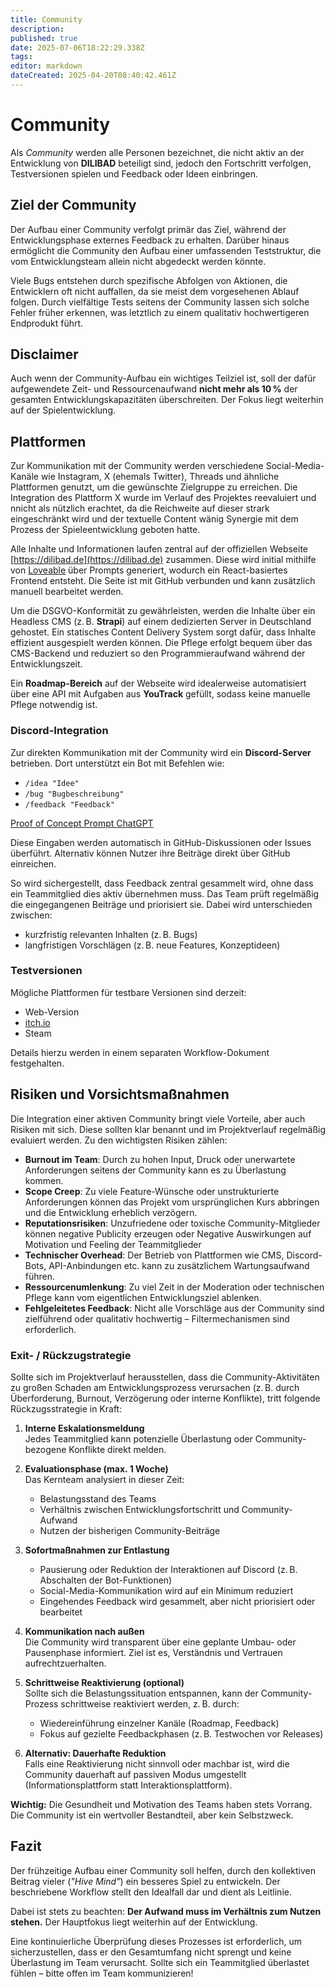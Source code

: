 ```yaml
---
title: Community
description: 
published: true
date: 2025-07-06T18:22:29.338Z
tags: 
editor: markdown
dateCreated: 2025-04-20T08:40:42.461Z
---
```


# Community

Als *Community* werden alle Personen bezeichnet, die nicht aktiv an der Entwicklung von **DILIBAD** beteiligt sind, jedoch den Fortschritt verfolgen, Testversionen spielen und Feedback oder Ideen einbringen.

## Ziel der Community

Der Aufbau einer Community verfolgt primär das Ziel, während der Entwicklungsphase externes Feedback zu erhalten. Darüber hinaus ermöglicht die Community den Aufbau einer umfassenden Teststruktur, die vom Entwicklungsteam allein nicht abgedeckt werden könnte. 

Viele Bugs entstehen durch spezifische Abfolgen von Aktionen, die Entwicklern oft nicht auffallen, da sie meist dem vorgesehenen Ablauf folgen. Durch vielfältige Tests seitens der Community lassen sich solche Fehler früher erkennen, was letztlich zu einem qualitativ hochwertigeren Endprodukt führt.

## Disclaimer

Auch wenn der Community-Aufbau ein wichtiges Teilziel ist, soll der dafür aufgewendete Zeit- und Ressourcenaufwand **nicht mehr als 10 %** der gesamten Entwicklungskapazitäten überschreiten. Der Fokus liegt weiterhin auf der Spielentwicklung.

## Plattformen

Zur Kommunikation mit der Community werden verschiedene Social-Media-Kanäle wie Instagram, X (ehemals Twitter), Threads und ähnliche Plattformen genutzt, um die gewünschte Zielgruppe zu erreichen.
Die Integration des Plattform X wurde im Verlauf des Projektes reevaluiert und nnicht als nützlich erachtet, da die Reichweite auf dieser strark eingeschränkt wird und der textuelle Content wänig Synergie mit dem Prozess der Spieleentwicklung geboten hatte.

Alle Inhalte und Informationen laufen zentral auf der offiziellen Webseite [https://dilibad.de](https://dilibad.de) zusammen. Diese wird initial mithilfe von [Loveable](https://lovable.dev/) über Prompts generiert, wodurch ein React-basiertes Frontend entsteht. Die Seite ist mit GitHub verbunden und kann zusätzlich manuell bearbeitet werden.

Um die DSGVO-Konformität zu gewährleisten, werden die Inhalte über ein Headless CMS (z. B. **Strapi**) auf einem dedizierten Server in Deutschland gehostet. Ein statisches Content Delivery System sorgt dafür, dass Inhalte effizient ausgespielt werden können. Die Pflege erfolgt bequem über das CMS-Backend und reduziert so den Programmieraufwand während der Entwicklungszeit.

Ein **Roadmap-Bereich** auf der Webseite wird idealerweise automatisiert über eine API mit Aufgaben aus **YouTrack** gefüllt, sodass keine manuelle Pflege notwendig ist.

### Discord-Integration

Zur direkten Kommunikation mit der Community wird ein **Discord-Server** betrieben. Dort unterstützt ein Bot mit Befehlen wie:

- `/idea "Idee"`  
- `/bug "Bugbeschreibung"`  
- `/feedback "Feedback"`

[Proof of Concept Prompt ChatGPT](https://chatgpt.com/share/6804c349-9fe8-8000-9631-c25279fd2bb8)

Diese Eingaben werden automatisch in GitHub-Diskussionen oder Issues überführt. Alternativ können Nutzer ihre Beiträge direkt über GitHub einreichen.

So wird sichergestellt, dass Feedback zentral gesammelt wird, ohne dass ein Teammitglied dies aktiv übernehmen muss. Das Team prüft regelmäßig die eingegangenen Beiträge und priorisiert sie. Dabei wird unterschieden zwischen:

- kurzfristig relevanten Inhalten (z. B. Bugs)  
- langfristigen Vorschlägen (z. B. neue Features, Konzeptideen)

### Testversionen

Mögliche Plattformen für testbare Versionen sind derzeit:

- Web-Version  
- [itch.io](https://itch.io)  
- Steam

Details hierzu werden in einem separaten Workflow-Dokument festgehalten.

## Risiken und Vorsichtsmaßnahmen

Die Integration einer aktiven Community bringt viele Vorteile, aber auch Risiken mit sich. Diese sollten klar benannt und im Projektverlauf regelmäßig evaluiert werden. Zu den wichtigsten Risiken zählen:

- **Burnout im Team**: Durch zu hohen Input, Druck oder unerwartete Anforderungen seitens der Community kann es zu Überlastung kommen. 
- **Scope Creep**: Zu viele Feature-Wünsche oder unstrukturierte Anforderungen können das Projekt vom ursprünglichen Kurs abbringen und die Entwicklung erheblich verzögern.
- **Reputationsrisiken**: Unzufriedene oder toxische Community-Mitglieder können negative Publicity erzeugen oder Negative Auswirkungen auf Motivation und Feeling der Teammitglieder
- **Technischer Overhead**: Der Betrieb von Plattformen wie CMS, Discord-Bots, API-Anbindungen etc. kann zu zusätzlichem Wartungsaufwand führen.
- **Ressourcenumlenkung**: Zu viel Zeit in der Moderation oder technischen Pflege kann vom eigentlichen Entwicklungsziel ablenken.
- **Fehlgeleitetes Feedback**: Nicht alle Vorschläge aus der Community sind zielführend oder qualitativ hochwertig – Filtermechanismen sind erforderlich.

### Exit- / Rückzugstrategie

Sollte sich im Projektverlauf herausstellen, dass die Community-Aktivitäten zu großen Schaden am Entwicklungsprozess verursachen (z. B. durch Überforderung, Burnout, Verzögerung oder interne Konflikte), tritt folgende Rückzugsstrategie in Kraft:

1. **Interne Eskalationsmeldung**  
   Jedes Teammitglied kann potenzielle Überlastung oder Community-bezogene Konflikte direkt melden.

2. **Evaluationsphase (max. 1 Woche)**  
   Das Kernteam analysiert in dieser Zeit:
   - Belastungsstand des Teams
   - Verhältnis zwischen Entwicklungsfortschritt und Community-Aufwand
   - Nutzen der bisherigen Community-Beiträge

3. **Sofortmaßnahmen zur Entlastung**
   - Pausierung oder Reduktion der Interaktionen auf Discord (z. B. Abschalten der Bot-Funktionen)
   - Social-Media-Kommunikation wird auf ein Minimum reduziert
   - Eingehendes Feedback wird gesammelt, aber nicht priorisiert oder bearbeitet

4. **Kommunikation nach außen**  
   Die Community wird transparent über eine geplante Umbau- oder Pausenphase informiert. Ziel ist es, Verständnis und Vertrauen aufrechtzuerhalten.

5. **Schrittweise Reaktivierung (optional)**  
   Sollte sich die Belastungssituation entspannen, kann der Community-Prozess schrittweise reaktiviert werden, z. B. durch:
   - Wiedereinführung einzelner Kanäle (Roadmap, Feedback)
   - Fokus auf gezielte Feedbackphasen (z. B. Testwochen vor Releases)

6. **Alternativ: Dauerhafte Reduktion**  
   Falls eine Reaktivierung nicht sinnvoll oder machbar ist, wird die Community dauerhaft auf passiven Modus umgestellt (Informationsplattform statt Interaktionsplattform).

**Wichtig:** Die Gesundheit und Motivation des Teams haben stets Vorrang. Die Community ist ein wertvoller Bestandteil, aber kein Selbstzweck.



## Fazit

Der frühzeitige Aufbau einer Community soll helfen, durch den kollektiven Beitrag vieler (*"Hive Mind"*) ein besseres Spiel zu entwickeln. Der beschriebene Workflow stellt den Idealfall dar und dient als Leitlinie. 

Dabei ist stets zu beachten: **Der Aufwand muss im Verhältnis zum Nutzen stehen.** Der Hauptfokus liegt weiterhin auf der Entwicklung. 

Eine kontinuierliche Überprüfung dieses Prozesses ist erforderlich, um sicherzustellen, dass er den Gesamtumfang nicht sprengt und keine Überlastung im Team verursacht. Sollte sich ein Teammitglied überlastet fühlen – bitte offen im Team kommunizieren!
